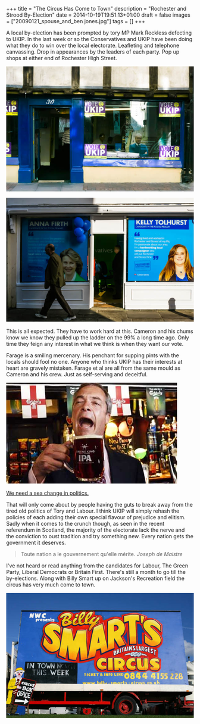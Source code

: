 +++
title = "The Circus Has Come to Town"
description = "Rochester and Strood By-Election"
date = 2014-10-19T19:51:13+01:00
draft = false
images = ["20090121_spouse_and_ben jones.jpg"]
tags = []
+++

A local by-election has been prompted by tory MP Mark Reckless defecting to UKIP. In the last week or so the Conservatives and UKIP have been doing what they do to win over the local electorate. Leafleting and telephone canvassing. Drop in appearances by the leaders of each party. Pop up shops at either end of Rochester High Street. 

![A UKIP (UK Independence Party) campaign office with purple and yellow branding. Multiple VOTE UKIP signs are visible in the windows, and there appears to be campaign staff or volunteers inside the office space. The storefront has the characteristic UKIP color scheme and messaging](ukip_popup.jpg "UKIP pop up shop Rochester High Street")

![A Conservative Party campaign office storefront with large blue poster displays. The left poster features Anna Firth with text about being a candidate in the Postal Primary. The right poster shows Kelly Tolhurst with quotes about housing and planning policies. A person walks past the storefront in the foreground.](tory_popup.jpg "Conservative pop up shop in Rochester High Street")

This is all expected. They have to work hard at this. Cameron and his chums know we know they pulled up the ladder on the 99% a long time ago. Only time they feign any interest in what we think is when they want our vote.

Farage is a smiling mercenary. His penchant for supping pints with the locals should fool no one. Anyone who thinks UKIP has their interests at heart are gravely mistaken. Farage et al are all from the same mould as Cameron and his crew. Just as self-serving and deceitful.

![A middle-aged man in a dark suit enthusiastically drinking from a pint glass of beer, appearing to be celebrating. Behind him is a bar setting with various bottles and English flags visible, suggesting this is taken in a pub or similar venue](farrage.jpg "Farrage - Smiling Mercenary")

[We need a sea change in politics.](https://greenparty.org.uk/about/our-core-values/)

That will only come about by people having the guts to break away from the tired old politics of Tory and Labour. I think UKIP will simply rehash the policies of each adding their own special flavour of prejudice and elitism. Sadly when it comes to the crunch though, as seen in the recent referendum in Scotland, the majority of the electorate lack the nerve and the conviction to oust tradition and try something new. Every nation gets the government it deserves.

> Toute nation a le gouvernement qu'elle mérite. *Joseph de Maistre*

I've not heard or read anything from the candidates for Labour, The Green Party, Liberal Democrats or Britain First. There's still a month to go till the by-elections. Along with Billy Smart up on Jackson's Recreation field the circus has very much come to town.

![A large circus advertisement billboard on the side of a truck or trailer. The colorful sign reads "Billy Smart's Circus" with "Britain's Largest Circus" underneath, advertising that it's "In Town This Week" with ticket and contact information displayed.](circus.jpg "When the circus came to town.")


